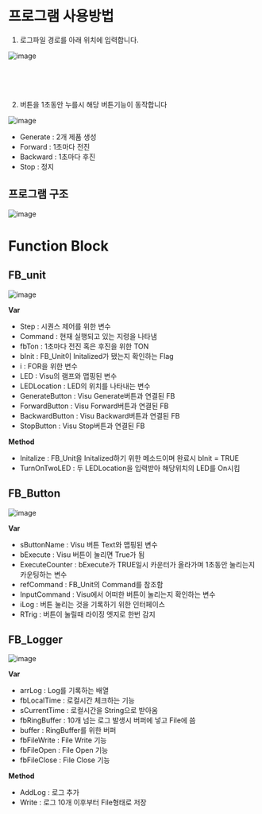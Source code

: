 # 프로그램 사용방법

1. 로그파일 경로를 아래 위치에 입력합니다.

 ![image](https://github.com/user-attachments/assets/7e973b7a-c8b5-4385-aea6-832270fec625)
  



</br>
</br>
</br>

   
2. 버튼을 1초동안 누를시 해당 버튼기능이 동작합니다
   
![image](https://github.com/user-attachments/assets/efdadb86-6dfe-484f-ba01-c9b4e403c3a6)

- Generate : 2개 제품 생성
- Forward : 1초마다 전진
- Backward : 1초마다 후진
- Stop : 정지


 


## 프로그램 구조
![image](https://github.com/user-attachments/assets/49727c3a-f4dd-4854-a892-14059fc303f1)

# Function Block
## FB_unit
![image](https://github.com/user-attachments/assets/0189b78e-4286-40ae-aba6-82770c20bdf8)

**Var**
- Step : 시퀀스 제어를 위한 변수
- Command : 현재 실행되고 있는 지령을 나타냄
- fbTon : 1초마다 전진 혹은 후진을 위한 TON
- bInit : FB_Unit이 Initalized가 됐는지 확인하는 Flag
- i : FOR을 위한 변수
- LED : Visu의 램프와 맵핑된 변수
- LEDLocation : LED의 위치를 나타내는 변수
- GenerateButton : Visu Generate버튼과 연결된 FB
- ForwardButton : Visu Forward버튼과 연결된 FB
- BackwardButton : Visu Backward버튼과 연결된 FB
- StopButton : Visu Stop버튼과 연결된 FB

**Method**
- Initalize : FB_Unit을 Initalized하기 위한 메소드이며 완료시 bInit = TRUE
- TurnOnTwoLED : 두 LEDLocation을 입력받아 해당위치의 LED를 On시킴

  
## FB_Button
![image](https://github.com/user-attachments/assets/d773389b-f255-45be-9bc2-0da72119962c)

**Var**
- sButtonName : Visu 버튼 Text와 맵핑된 변수
- bExecute : Visu 버튼이 눌리면 True가 됨
- ExecuteCounter : bExecute가 TRUE일시 카운터가 올라가며 1초동안 눌리는지 카운팅하는 변수
- refCommand : FB_Unit의 Command를 참조함
- InputCommand : Visu에서 어떠한 버튼이 눌리는지 확인하는 변수
- iLog : 버튼 눌리는 것을 기록하기 위한 인터페이스
- RTrig : 버튼이 눌릴때 라이징 엣지로 한번 감지

## FB_Logger
![image](https://github.com/user-attachments/assets/8dca5ee1-3f3b-47da-89a5-946eebfeb315)

**Var**
- arrLog : Log를 기록하는 배열
- fbLocalTime : 로컬시간 체크하는 기능
- sCurrentTime : 로컬시간을 String으로 받아옴
- fbRingBuffer : 10개 넘는 로그 발생시 버퍼에 넣고 File에 씀
- buffer : RingBuffer를 위한 버퍼
- fbFileWrite : File Write 기능
- fbFileOpen : File Open 기능
- fbFileClose : File Close 기능

**Method**
- AddLog : 로그 추가
- Write : 로그 10개 이후부터 File형태로 저장
